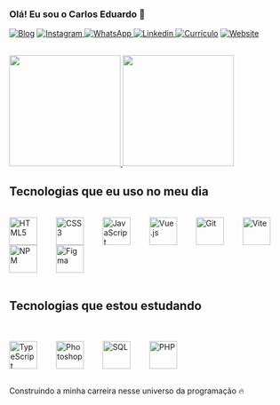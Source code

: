 
### Olá! Eu sou o Carlos Eduardo 👋


[![Blog](https://img.shields.io/website?label=Desenvolvedorㅤfront-end&style=for-the-badge&url=https://sujeitoprogramador.com/)]()
[![Instagram](https://img.shields.io/badge/Instagram-E4405F?style=for-the-badge&logo=instagram&logoColor=white) ](https://instagram.com/wilson_delavega_69)
[![WhatsApp](https://img.shields.io/badge/WhatsApp-25D366?style=for-the-badge&logo=whatsapp&logoColor=white) ](https://wa.me/5599985137413)
[![Linkedin](https://img.shields.io/badge/LinkedIn-0077B5?style=for-the-badge&logo=linkedin&logoColor=white) ](https://www.linkedin.com/in/carlos-sampaio-a02651265)
[![Currículo](https://img.shields.io/badge/Currículo-PDF-important?style=for-the-badge&logo=adobeacrobatreader&logoColor=white)](https://drive.google.com/file/d/1TbOWEBVCY9cIwxD6KbLpRgBV2O2hAZMR/view?usp=sharing)
[![Website](https://img.shields.io/badge/Website-Visit%20My%20Portfolio-2D2D2D?style=for-the-badge&logo=internetexplorer&logoColor=white)](https://sampaiocarlos.netlify.app/)


<br/>

<div align="left">
    <a href="https://github.com/SAMPAIOCARLOS/">
        <img height="200em" src="https://github-readme-stats.vercel.app/api?username=SAMPAIOCARLOS&show_icons=true&theme=algolia&include_all_commits=true&count_private=true"/>
        <img height="200em" src="https://github-readme-stats.vercel.app/api/top-langs/?username=SAMPAIOCARLOS&layout=donut&theme=tokyonight"/>
    </a>
</div>




## Tecnologias que eu uso no meu dia

<div style="display: inline_block"><br/>
  <img align="center" alt="HTML5" width="50" height="50" style="margin-right: 30px;" src="https://cdn.jsdelivr.net/gh/devicons/devicon/icons/html5/html5-original.svg" />
  <img align="center" alt="CSS3" width="50" height="50" style="margin-right: 30px;" src="https://cdn.jsdelivr.net/gh/devicons/devicon/icons/css3/css3-original.svg" />
  <img align="center" alt="JavaScript" width="50" height="50" style="margin-right: 30px;" src="https://cdn.jsdelivr.net/gh/devicons/devicon/icons/javascript/javascript-original.svg" />
  <img align="center" alt="Vue.js" width="50" height="50" style="margin-right: 30px;" src="https://cdn.jsdelivr.net/gh/devicons/devicon/icons/vuejs/vuejs-original.svg" />
  <img align="center" alt="Git" width="50" height="50" style="margin-right: 30px;" src="https://cdn.jsdelivr.net/gh/devicons/devicon/icons/git/git-original.svg" />
  <img align="center" alt="Vite" width="50" height="50" style="margin-right: 30px;" src="https://cdn.jsdelivr.net/gh/devicons/devicon/icons/vitejs/vitejs-original.svg" />
  <img align="center" alt="NPM" width="50" height="50" style="margin-right: 30px;" src="https://cdn.jsdelivr.net/gh/devicons/devicon/icons/npm/npm-original-wordmark.svg" />
  <img align="center" alt="Figma" width="50" height="50" style="margin-right: 30px;" src="https://cdn.jsdelivr.net/gh/devicons/devicon/icons/figma/figma-original.svg" />
</div>

<br>

## Tecnologias que estou estudando
<br>

<div style="display: inline_block"><br/>
  <img align="center" alt="TypeScript" width="50" height="50" style="margin-right: 30px;" src="https://img.shields.io/badge/TypeScript-3178C6?style=for-the-badge&logo=TypeScript&logoColor=white" />
  <img align="center" alt="Photoshop" width="50" height="50" style="margin-right: 30px;" src="https://img.shields.io/badge/Photoshop-31A8FF?style=for-the-badge&logo=Adobe%20Photoshop&logoColor=white" />
  <img align="center" alt="SQL" width="50" height="50" style="margin-right: 30px;" src="https://img.shields.io/badge/SQL-003B57?style=for-the-badge&logo=sqlite&logoColor=white" />
  <img align="center" alt="PHP" width="50" height="50" style="margin-right: 30px;" src="https://img.shields.io/badge/PHP-777BB4?style=for-the-badge&logo=php&logoColor=white" />
</div>

<br>
<p>Construindo a minha carreira nesse universo da programação 🔥</p><br>
